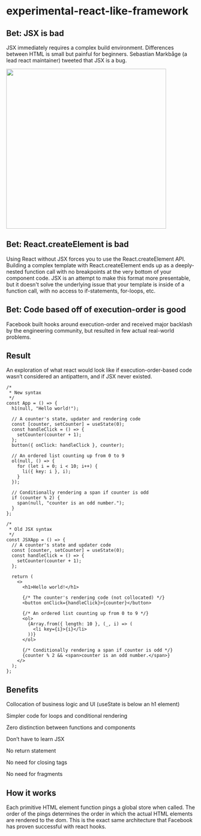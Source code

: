 # experimental-react-like-framework

## Bet: JSX is bad

JSX immediately requires a complex build environment. Differences between HTML is small but painful for beginners. Sebastian Markbåge (a lead react maintainer) tweeted that JSX is a bug.

<img width="426" src="https://user-images.githubusercontent.com/4934193/85815984-d5ace080-b71e-11ea-9231-8ee97584096b.png">

## Bet: React.createElement is bad

Using React without JSX forces you to use the React.createElement API. Building a complex template with React.createElement ends up as a deeply-nested function call with no breakpoints at the very bottom of your component code. JSX is an attempt to make this format more presentable, but it doesn't solve the underlying issue that your template is inside of a function call, with no access to if-statements, for-loops, etc.

## Bet: Code based off of execution-order is good

Facebook built hooks around execution-order and received major backlash by the engineering community, but resulted in few actual real-world problems.

## Result

An exploration of what react would look like if execution-order-based code wasn’t considered an antipattern, and if JSX never existed.

```tsx
/*
 * New syntax
 */
const App = () => {
  h1(null, "Hello world!");

  // A counter's state, updater and rendering code
  const [counter, setCounter] = useState(0);
  const handleClick = () => {
    setCounter(counter + 1);
  };
  button({ onClick: handleClick }, counter);

  // An ordered list counting up from 0 to 9
  ol(null, () => {
    for (let i = 0; i < 10; i++) {
      li({ key: i }, i);
    }
  });

  // Conditionally rendering a span if counter is odd
  if (counter % 2) {
    span(null, "counter is an odd number.");
  }
};

/*
 * Old JSX syntax
 */
const JSXApp = () => {
  // A counter's state and updater code
  const [counter, setCounter] = useState(0);
  const handleClick = () => {
    setCounter(counter + 1);
  };

  return (
    <>
      <h1>Hello world!</h1>

      {/* The counter's rendering code (not collocated) */}
      <button onClick={handleClick}>{counter}</button>

      {/* An ordered list counting up from 0 to 9 */}
      <ol>
        {Array.from({ length: 10 }, (_, i) => (
          <li key={i}>{i}</li>
        ))}
      </ol>

      {/* Conditionally rendering a span if counter is odd */}
      {counter % 2 && <span>counter is an odd number.</span>}
    </>
  );
};
```

## Benefits

Collocation of business logic and UI (useState is below an h1 element)

Simpler code for loops and conditional rendering

Zero distinction between functions and components

Don’t have to learn JSX

No return statement

No need for closing tags

No need for fragments

## How it works

Each primitive HTML element function pings a global store when called. The order of the pings determines the order in which the actual HTML elements are rendered to the dom. This is the exact same architecture that Facebook has proven successful with react hooks.

